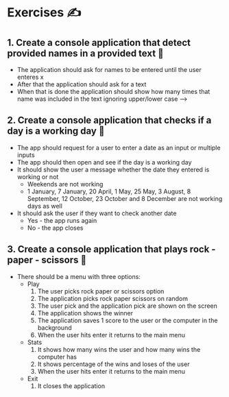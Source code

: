 # Exercises ✍
## 1. Create a console application that detect provided names in a provided text 🔹
* The application should ask for names to be entered until the user enteres x
* After that the application should ask for a text
* When that is done the application should show how many times that name was included in the text ignoring upper/lower case -->
## 2. Create a console application that checks if a day is a working day 🔹
* The app should request for a user to enter a date as an input or multiple inputs
* The app should then open and see if the day is a working day
* It should show the user a message whether the date they entered is working or not
  * Weekends are not working
  * 1 January, 7 January, 20 April, 1 May, 25 May, 3 August, 8 September, 12 October, 23 October and 8 December are not working days as well
* It should ask the user if they want to check another date
  * Yes - the app runs again
  * No - the app closes
## 3. Create a console application that plays rock - paper - scissors 🔹
* There should be a menu with three options:
  * Play
    1. The user picks rock paper or scissors option
    2. The application picks rock paper scissors on random
    3. The user pick and the application pick are shown on the screen
    4. The application shows the winner
    5. The application saves 1 score to the user or the computer in the background
    6. When the user hits enter it returns to the main menu
  * Stats
    1. It shows how many wins the user and how many wins the computer has
    2. It shows percentage of the wins and loses of the user
    3. When the user hits enter it returns to the main menu
  * Exit
    1. It closes the application
